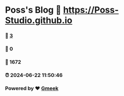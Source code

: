 # Poss's Blog :link: https://Poss-Studio.github.io 
### :page_facing_up: [3](https://Poss-Studio.github.io/tag.html) 
### :speech_balloon: 0 
### :hibiscus: 1672 
### :alarm_clock: 2024-06-22 11:50:46 
### Powered by :heart: [Gmeek](https://github.com/Meekdai/Gmeek)
